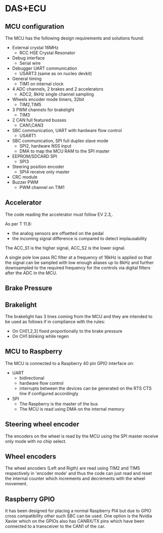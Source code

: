 # DAS+ECU

## MCU configuration

The MCU has the following design requirements and solutions found:
- External crystal 16MHz
	- RCC HSE Crystal Resonator
- Debug interface
	- Serial wire
- Debugger UART communication
	- USART3 (same as on nucleo devkit)
- General timing
	- TIM1 on internal clock
- 4 ADC channels, 2 brakes and 2 accelerators
	- ADC2, 8kHz single channel sampling
- Wheels encoder mode timers, 32bit
	- TIM2,TIM5
- 3 PWM channels for brakelight
	- TIM3
- 2 CAN full featured busses
	- CAN1,CAN3
- SBC communication, UART with hardware flow control
	- USART1
- SBC communication, SPI full duplex slave mode
	- SPI2, hardware NSS input
	- DMA to map the MCU RAM to the SPI master
- EEPROM/SDCARD SPI
	- SPI3
- Steering position encoder
	- SPI4 receive only master
- CRC module
- Buzzer PWM
	- PWM channel on TIM1

## Accelerator

The code reading the accelerator must follow EV 2.3,.

As per T 11.8:
- the analog sensors are offsetted on the pedal
- the incoming signal difference is compared to detect implausability

The ACC_S1 is the higher signal, ACC_S2 is the lower signal.

A single pole low pass RC filter at a frequency of 16kHz is applied so that the signal can be sampled with low enough aliases up to 8kHz and further downsampled to the required frequency for the controls via digital filters after the ADC in the MCU.

## Brake Pressure


## Brakelight

The brakelight has 3 lines coming from the MCU and they are intended to be used as follows if in compliance with the rules:
- On CH[1,2,3] fixed proportionally to the brake pressure
- On CH1 blinking while regen

## MCU to Raspberry

The MCU is connected to a Raspberry 40 pin GPIO interface on:
- UART
  - bidirectional
  - hardware flow control
  - interrupts between the devices can be generated on the RTS CTS line if configured accordingly
- SPI
  - The Raspberry is the master of the bus
  - The MCU is read using DMA on the internal memory

## Steering wheel encoder

The encoders on the wheel is read by the MCU using the SPI master receive only mode with no chip select.

## Wheel encoders

The wheel ancoders (Left and Rigth) are read using TIM2 and TIM5 respectively in 'encoder mode' and thus the code can just read and reset the internal counter which increments and decrements with the wheel movement.

## Raspberry GPIO

It has been designed for placing a normal Raspberry PI4 but due to GPIO cross compatibility other such SBC can be used. One option is the Nvidia Xavier which on the GPIOs also has CANRX/TX pins which have been connected to a transceiver to the CAN1 of the car.

